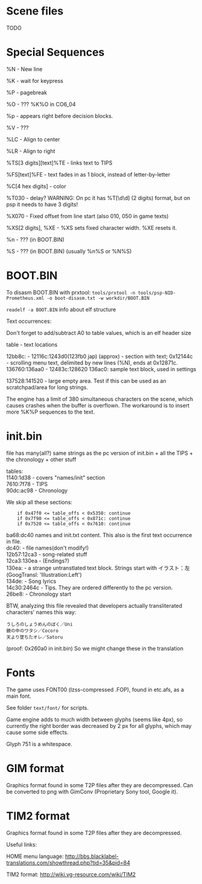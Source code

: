 Scene files
============
TODO

Special Sequences
============

%N - New line

%K - wait for keypress

%P - pagebreak

%O - ??? %K%O in CO6_04

%p - appears right before decision blocks.

%V - ???

%LC - Align to center

%LR - Align to right

%TS[3 digits][text]%TE - links text to TIPS

%FS[text]%FE - text fades in as 1 block, instead of letter-by-letter

%C[4 hex digits] - color

%T030 - delay? WARNING: On pc it has %T[\d\d] (2 digits) format, but on psp it needs to have 3 digits!

%X070 - Fixed offset from line start (also 010, 050 in game texts)

%XS[2 digits], %XE - %XS sets fixed character width. %XE resets it.

%n - ??? (in BOOT.BIN)

%S - ??? (in BOOT.BIN) (usually %n%S or %N%S)


BOOT.BIN
============

To disasm BOOT.BIN with prxtool:
`tools/prxtool -n tools/psp-NID-Prometheus.xml -o boot-disasm.txt -w workdir/BOOT.BIN`

`readelf -a BOOT.BIN` info about elf structure

Text occurrences:

Don't forget to add/subtract A0 to table values, which is an elf header size

table - text locations

12bb8c: - 12116c:1243d0(123fb0 jap) (approx) - section with text;
  0x12144c - scrolling menu text, delimited by new lines (%N), ends at 0x12871c.
136760:136aa0 - 12483с:128620
136ac0: sample text block, used in settings

137528:141520 - large empty area. Test if this can be used as an scratchpad/area for long strings.


The engine has a limit of 380 simultaneous characters on the scene, which causes crashes when the buffer is overflown. The workaround is to insert more %K%P sequences to the text.


init.bin
============

file has many(all?) same strings as the pc version of init.bin + all the TIPS + the chronology + other stuff

tables:
<br>
1140:1d38 - covers "names/init" section
<br>
7610:7f78 - TIPS
<br>
90dc:ac98 - Chronology

We skip all these sections:
```python3
    if 0x47f0 <= table_offs < 0x5350: continue
    if 0x7f90 <= table_offs < 0x871c: continue
    if 0x7520 <= table_offs < 0x7610: continue
```

ba68:dc40 names and init.txt content. This also is the first text occurrence in file.
<br>
dc40: - file names(don't modify!)
<br>
12b57:12ca3 - song-related stuff
<br>
12ca3:130ea - (Endings?)
<br>
130ea: - a strange untranstlated text block. Strings start with イラスト：左 (GoogTransl: 'Illustration:Left')
<br>
134de: - Song lyrics
<br>
14c30:2464c - Tips. They are ordered differently to the pc version.
<br>
26be8: - Chronology start
<br>

BTW, analyzing this file revealed that developers actually transliterated characters' names this way:
```
うしろのしょうめんのぼく／Uni
鏡の中のワタシ／Cocoro
天より墜ちたオレ／Satoru
```
(proof: 0x260a0 in init.bin)
So we might change these in the translation

Fonts
============

The game uses FONT00 (lzss-compressed .FOP), found in etc.afs, as a main font.

See folder `text/font/` for scripts.

Game engine adds to much width between glyphs (seems like 4px), so 
currently the right border was decreased by 2 px for all glyphs, which may 
cause some side effects.

Glyph 751 is a whitespace.

GIM format
============
Graphics format found in some T2P files after they are decompressed.
Can be converted to png with GimConv (Proprietary Sony tool, Google it).

TIM2 format
============

Graphics format found in some T2P files after they are decompressed.


Useful links:

HOME menu language: http://bbs.blacklabel-translations.com/showthread.php?tid=35&pid=84

TIM2 format: http://wiki.vg-resource.com/wiki/TIM2
